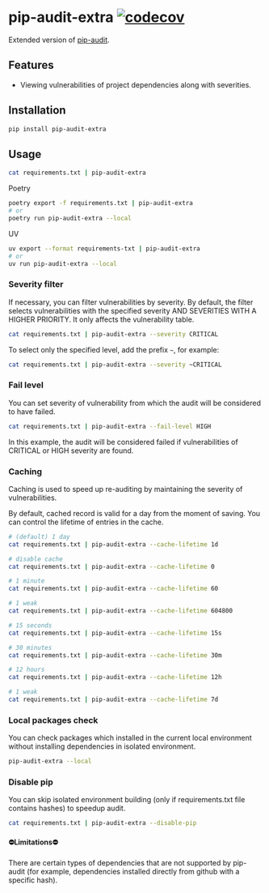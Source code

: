 # pip-audit-extra [![codecov](https://codecov.io/gh/Kirill-Lekhov/pip-audit-extra/graph/badge.svg?token=KBUU5XZ982)](https://codecov.io/gh/Kirill-Lekhov/pip-audit-extra)
Extended version of [pip-audit](https://pypi.org/project/pip-audit/).

## Features
* Viewing vulnerabilities of project dependencies along with severities.

## Installation
```sh
pip install pip-audit-extra
```

## Usage
```sh
cat requirements.txt | pip-audit-extra
```

Poetry
```sh
poetry export -f requirements.txt | pip-audit-extra
# or
poetry run pip-audit-extra --local
```

UV
```sh
uv export --format requirements-txt | pip-audit-extra
# or
uv run pip-audit-extra --local
```

### Severity filter
If necessary, you can filter vulnerabilities by severity.
By default, the filter selects vulnerabilities with the specified severity AND SEVERITIES WITH A HIGHER PRIORITY.
It only affects the vulnerability table.
```sh
cat requirements.txt | pip-audit-extra --severity CRITICAL
```

To select only the specified level, add the prefix `~`, for example:
```sh
cat requirements.txt | pip-audit-extra --severity ~CRITICAL
```

### Fail level
You can set severity of vulnerability from which the audit will be considered to have failed.
```sh
cat requirements.txt | pip-audit-extra --fail-level HIGH
```
In this example, the audit will be considered failed if vulnerabilities of CRITICAL or HIGH severity are found.

### Caching
Caching is used to speed up re-auditing by maintaining the severity of vulnerabilities.

By default, cached record is valid for a day from the moment of saving.
You can control the lifetime of entries in the cache.

```sh
# (default) 1 day
cat requirements.txt | pip-audit-extra --cache-lifetime 1d

# disable cache
cat requirements.txt | pip-audit-extra --cache-lifetime 0

# 1 minute
cat requirements.txt | pip-audit-extra --cache-lifetime 60

# 1 weak
cat requirements.txt | pip-audit-extra --cache-lifetime 604800

# 15 seconds
cat requirements.txt | pip-audit-extra --cache-lifetime 15s

# 30 minutes
cat requirements.txt | pip-audit-extra --cache-lifetime 30m

# 12 hours
cat requirements.txt | pip-audit-extra --cache-lifetime 12h

# 1 weak
cat requirements.txt | pip-audit-extra --cache-lifetime 7d
```

### Local packages check
You can check packages which installed in the current local environment without installing dependencies in isolated environment.

```sh
pip-audit-extra --local
```

### Disable pip
You can skip isolated environment building (only if requirements.txt file contains hashes) to speedup audit.

```sh
cat requirements.txt | pip-audit-extra --disable-pip
```

#### ⛔Limitations⛔
There are certain types of dependencies that are not supported by pip-audit
(for example, dependencies installed directly from github with a specific hash).
